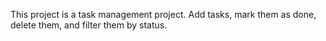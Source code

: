 This project is a task management project.
Add tasks, mark them as done, delete them, and filter them by status.
```
